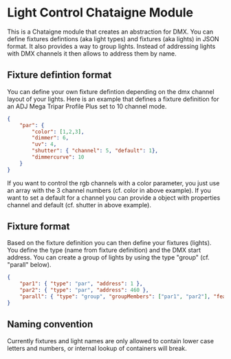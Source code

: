 # Light Control Chataigne Module

This is a Chataigne module that creates an abstraction for DMX. You can define fixtures defintions (aka light types) and fixtures (aka lights) in JSON format. It also provides a way to group lights. Instead of addressing lights with DMX channels it then allows to address them by name.

## Fixture defintion format

You can define your own fixture defintion depending on the dmx channel layout of your lights.
Here is an example that defines a fixture definition for an ADJ Mega Tripar Profile Plus set to 10 channel mode.

```json
{
    "par": {
        "color": [1,2,3],
        "dimmer": 6,
        "uv": 4,
        "shutter": { "channel": 5, "default": 1},
        "dimmercurve": 10
    }
}
```

If you want to control the rgb channels with a color parameter, you just  use an array with the 3 channel numbers (cf. color in above example).
If you want to set a default for a channel you can provide a object with properties channel and default (cf. shutter in above example). 


## Fixture format

Based on the fixture definition you can then define your fixtures (lights). You define the type (name from fixture definition) and the DMX start address.
You can create a group of lights by using the type "group" (cf. "parall" below).

```json
{
    "par1": { "type": "par", "address": 1 },
    "par2": { "type": "par", "address": 460 },
    "parall": { "type": "group", "groupMembers": ["par1", "par2"], "features": ["color", "dimmer", "shutter", "dimmercurve"]},
}
```


## Naming convention

Currently fixtures and light names are only allowed to contain lower case letters and numbers, or internal lookup of containers will break.